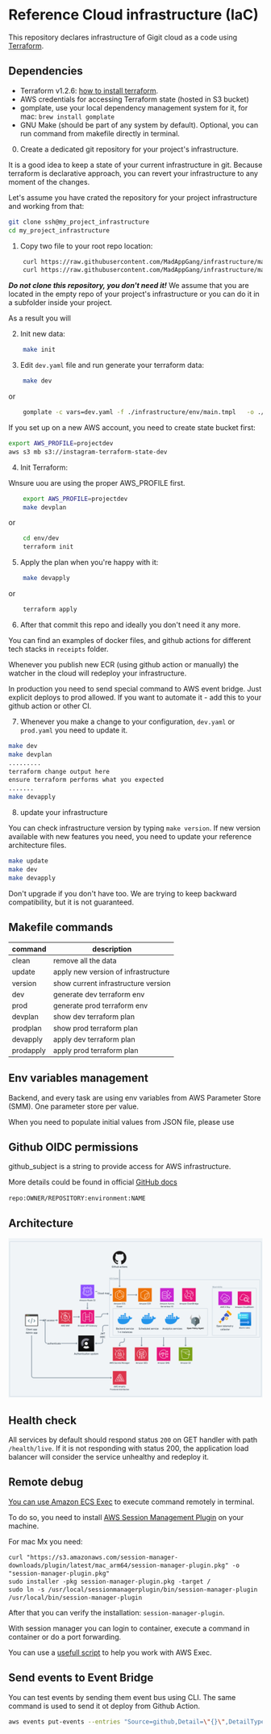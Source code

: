 # Reference Cloud infrastructure (IaC)

This repository declares infrastructure of Gigit cloud as a code using [Terraform](https://www.terraform.io/).

## Dependencies

- Terraform v1.2.6: [how to install terraform](https://developer.hashicorp.com/terraform/tutorials/aws-get-started/install-cli).
- AWS credentials for accessing Terraform state (hosted in S3 bucket)
- gomplate, use your local dependency management system for it, for mac: `brew install gomplate`
- GNU Make (should be part of any system by default). Optional, you can run command from makefile directly in terminal.

0. Create a dedicated git repository for your project's infrastructure.

It is a good idea to keep a state of your current infrastructure in git. Because terraform is declarative approach, you can revert your infrastructure to any moment of the changes.

Let's assume you have crated the repository for your project infrastructure and working from that:

```bash
git clone ssh@my_project_infrastructure
cd my_project_infrastructure

```

1. Copy two file to your root repo location:

```bash
    curl https://raw.githubusercontent.com/MadAppGang/infrastructure/main/project/Makefile -o Makefile
    curl https://raw.githubusercontent.com/MadAppGang/infrastructure/main/project/dev.yaml -o dev.yaml
```

**_Do not clone this repository, you don't need it!_** We assume that you are located in the empty repo of your project's infrastructure or you can do it in a subfolder inside your project.

As a result you will

2. Init new data:

```bash
    make init
```

3. Edit `dev.yaml` file and run generate your terraform data:

```bash
    make dev
```

or

```sh
    gomplate -c vars=dev.yaml -f ./infrastructure/env/main.tmpl   -o ./env/dev/main.tf
```

If you set up on a new AWS account, you need to create state bucket first:

```bash
export AWS_PROFILE=projectdev
aws s3 mb s3://instagram-terraform-state-dev
```

4. Init Terraform:

Wnsure uou are using the proper AWS_PROFILE first.

```bash
    export AWS_PROFILE=projectdev
    make devplan
```

or

```sh
    cd env/dev
    terraform init
```

5. Apply the plan when you're happy with it:

```bash
    make devapply
```

or

```bash
    terraform apply
```

6. After that commit this repo and ideally you don't need it any more.

You can find an examples of docker files, and github actions for different tech stacks in `receipts` folder.

Whenever you publish new ECR (using github action or manually) the watcher in the cloud will redeploy your infrastructure.

In production you need to send special command to AWS event bridge. Just explicit deploys to prod allowed. If you want to automate it - add this to your github action or other CI.

7. Whenever you make a change to your configuration, `dev.yaml` or `prod.yaml` you need to update it.

```bash
make dev
make devplan
.........
terraform change output here
ensure terraform performs what you expected
.......
make devapply
```

8. update your infrastructure

You can check infrastructure version by typing `make version`. If new version available with new features you need, you need to update your reference architecture files.

```bash
make update
make dev
make devapply
```

Don't upgrade if you don't have too. We are trying to keep backward compatibility, but it is not guaranteed.

## Makefile commands

| command   | description                         |
| --------- | ----------------------------------- |
| clean     | remove all the data                 |
| update    | apply new version of infrastructure |
| version   | show current infrastructure version |
| dev       | generate dev terraform env          |
| prod      | generate prod terraform env         |
| devplan   | show dev terraform plan             |
| prodplan  | show prod terraform plan            |
| devapply  | apply dev terraform plan            |
| prodapply | apply prod terraform plan           |

## Env variables management

Backend, and every task are using env variables from AWS Parameter Store (SMM). One parameter store per value.

When you need to populate initial values from JSON file, please use

## Github OIDC permissions

github_subject is a string to provide access for AWS infrastructure.

More details could be found in official [GitHub docs](https://docs.github.com/en/actions/deployment/security-hardening-your-deployments/about-security-hardening-with-openid-connect#example-subject-claims)

`repo:OWNER/REPOSITORY:environment:NAME`

## Architecture

![Architecture diagram](./docs/images/architecture.png)

## Health check

All services by default should respond status `200` on GET handler with path `/health/live`. If it is not responding with status 200, the application load balancer will consider the service unhealthy and redeploy it.

## Remote debug

[You can use Amazon ECS Exec](https://docs.aws.amazon.com/AmazonECS/latest/developerguide/ecs-exec.html) to execute command remotely in terminal.

To do so, you need to install [AWS Session Management Plugin](https://docs.aws.amazon.com/systems-manager/latest/userguide/session-manager-working-with-install-plugin.html#install-plugin-macos) on your machine.

For mac Mx you need:

```shell
curl "https://s3.amazonaws.com/session-manager-downloads/plugin/latest/mac_arm64/session-manager-plugin.pkg" -o "session-manager-plugin.pkg"
sudo installer -pkg session-manager-plugin.pkg -target /
sudo ln -s /usr/local/sessionmanagerplugin/bin/session-manager-plugin /usr/local/bin/session-manager-plugin

```

After that you can verify the installation: `session-manager-plugin`.

With session manager you can login to container, execute a command in container or do a port forwarding.

You can use a [usefull script](https://github.com/aws-containers/amazon-ecs-exec-checker) to help you work with AWS Exec.

## Send events to Event Bridge

You can test events by sending them event bus using CLI. The same command is used to send it ot deploy from Github Action.

```bash
aws events put-events --entries "Source=github,Detail=\"{}\",DetailType=TESTING,EventBusName=default"
```
